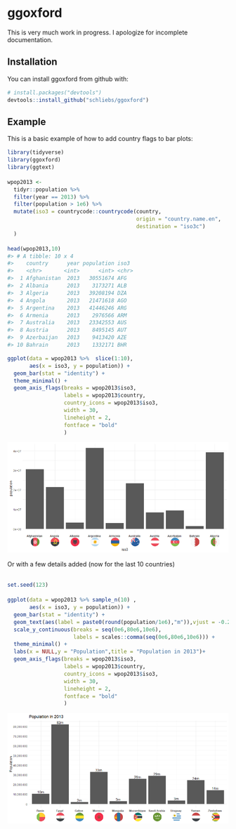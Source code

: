 
<!-- README.md is generated from README.Rmd. Please edit that file -->

# ggoxford

This is very much work in progress. I apologize for incomplete
documentation.

## Installation

You can install ggoxford from github with:

``` r
# install.packages("devtools")
devtools::install_github("schliebs/ggoxford")
```

## Example

This is a basic example of how to add country flags to bar plots:

``` r
library(tidyverse)
library(ggoxford)
library(ggtext)

wpop2013 <-
  tidyr::population %>%
  filter(year == 2013) %>%
  filter(population > 1e6) %>%
  mutate(iso3 = countrycode::countrycode(country,
                                         origin = "country.name.en",
                                         destination = "iso3c")
  ) 

head(wpop2013,10)
#> # A tibble: 10 x 4
#>    country      year population iso3 
#>    <chr>       <int>      <int> <chr>
#>  1 Afghanistan  2013   30551674 AFG  
#>  2 Albania      2013    3173271 ALB  
#>  3 Algeria      2013   39208194 DZA  
#>  4 Angola       2013   21471618 AGO  
#>  5 Argentina    2013   41446246 ARG  
#>  6 Armenia      2013    2976566 ARM  
#>  7 Australia    2013   23342553 AUS  
#>  8 Austria      2013    8495145 AUT  
#>  9 Azerbaijan   2013    9413420 AZE  
#> 10 Bahrain      2013    1332171 BHR
```

``` r
ggplot(data = wpop2013 %>%  slice(1:10),
       aes(x = iso3, y = population)) +
  geom_bar(stat = "identity") +
  theme_minimal() +
  geom_axis_flags(breaks = wpop2013$iso3,
                  labels = wpop2013$country,
                  country_icons = wpop2013$iso3,
                  width = 30,
                  lineheight = 2,
                  fontface = "bold"
                  )
```

![](README-unnamed-chunk-3-1.png)<!-- -->

Or with a few details added (now for the last 10 countries)

``` r

set.seed(123)

ggplot(data = wpop2013 %>% sample_n(10) ,
       aes(x = iso3, y = population)) +
  geom_bar(stat = "identity") +
  geom_text(aes(label = paste0(round(population/1e6),"m")),vjust = -0.25)+
  scale_y_continuous(breaks = seq(0e6,80e6,10e6),
                     labels = scales::comma(seq(0e6,80e6,10e6))) + 
  theme_minimal() +
  labs(x = NULL,y = "Population",title = "Population in 2013")+
  geom_axis_flags(breaks = wpop2013$iso3,
                  labels = wpop2013$country, 
                  country_icons = wpop2013$iso3,
                  width = 30,
                  lineheight = 2,
                  fontface = "bold"
                  )
```

![](README-unnamed-chunk-4-1.png)<!-- -->
